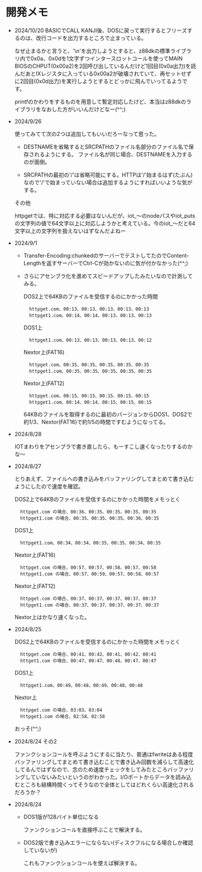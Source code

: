 # 開発メモ
- 2024/10/20
    BASICでCALL KANJI後、DOSに戻って実行するとフリーズするのは、改行コードを出力するところで止まっている。

    なぜ止まるかと言うと、'\n'を出力しようとすると、z88dkの標準ライブラリ内で0x0a、0x0dを1文字ずつインタースロットコールを使ってMAIN BIOSのCHPUT(0x00a2)を2回呼び出しているんだけど1回目(0x0a出力)を読んだあとIXレジスタに入っている0x00a2が破壊されていて、再セットせずに2回目(0x0d出力)を実行しようとするとどっかに飛んでいってるようです。

    printfのかわりをするものを用意して暫定対応したけど、本当はz88dkのライブラリをなおした方がいいんだけどなー(^^;)

- 2024/9/26

    使ってみてて次の2つは追加してもいいだろーなって思った。

    - DESTNAMEを省略するとSRCPATHのファイル名部分のファイル名で保存されるようにする。 ファイル名が同じ場合、DESTNAMEを入力するのが面倒。
    
    - SRCPATHの最初の'/'は省略可能にする。HTTPは'/'始まるはず(たぶん)なので'/'で始まっていない場合は追加するようにすればいいような気がする。

    その他

    httpgetでは、特に対応する必要はないんだが、iot_〜のnodeパスやiot_putsの文字列の値で64文字以上に対応しようかと考えている。今のiot_〜だと64文字以上の文字列を扱えないはずなんだよねー

- 2024/9/1

    - Transfer-Encoding:chunkedのサーバーでテストしてたのでContent-Lengthを返すサーバーでCtrl-Cが効かないのに気が付かなかった(^^;)

    - さらにアセンブラ化を進めてスピードアップしたみたいなので計測してみる。

        DOS2上で64KBのファイルを受信するのにかかった時間

            httpget.com、00:13、00:13、00:13、00:13、00:13
            httpget1.com、00:14、00:14、00:13、00:13、00:13

        DOS1上

            httpget1.com、00:13、00:13、00:13、00:13、00:12

        Nextor上(FAT16)

            httpget.com、00:35、00:35、00:35、00:35、00:35
            httpget1.com、00:35、00:35、00:35、00:35、00:35
        
        Nextor上(FAT12)

            httpget.com、00:15、00:15、00:15、00:15、00:15
            httpget1.com、00:14、00:14、00:15、00:15、00:15

        64KBのファイルを取得するのに最初のバージョンからDOS1、DOS2で約1/3、Nextor(FAT16)で約1/5の時間ですむようになってる。

- 2024/8/28

    IOTまわりをアセンブラで書き直したら、もーすこし速くなったりするのかな〜

- 2024/8/27

    とりあえず、ファイルへの書き込みをバッファリングしてまとめて書き込むようにしたので速度を確認。

    DOS2上で64KBのファイルを受信するのにかかった時間をメモっとく

        httpget.com の場合、00:36、00:35、00:35、00:35、00:35
        httpget1.com の場合、00:35、00:35、00:35、00:36、00:35

    DOS1上

        httpget1.com、00:34、00:34、00:35、00:35、00:34、00:35

    Nextor上(FAT16)

        httpget.com の場合、00:57、00:57、00:58、00:57、00:58
        httpget1.com の場合、00:57、00:59、00:57、00:58、00:57

    Nextor上(FAT12)

        httpget.com の場合、00:37、00:37、00:37、00:37、00:37
        httpget1.com の場合、00:37、00:37、00:37、00:37、00:37

    Nextor上はかなり速くなった。


- 2024/8/25

    DOS2上で64KBのファイルを受信するのにかかった時間をメモっとく

        httpget.com の場合、00:41、00:42、00:41、00:42、00:41
        httget1.com の場合、00:47、00:47、00:48、00:47、00:47

    DOS1上
    
        httpget1.com、00:49、00:48、00:49、00:48、00:48

    Nextor上
    
        httpget.com の場合、03:03、03:04
        httpget1.com の場合、02:58、02:58

    おっそ(^^;)


- 2024/8/24 その2

    ファンクションコールを呼ぶようにするに当たり、普通はfwriteはある程度バッファリングしてまとめて書き込むことで書き込み回数を減らして高速化してるんではずなので、念のため速度チェックをしてみたところバッファリングしていないみたいというのがわかった。I/Oポートからデータを読み込むところも結構時間くってそうなので全体としてはどれくらい高速化されるだろうか？


- 2024/8/24
    - DOS1版が128バイト単位になる

        ファンクションコールを直接呼ぶことで解決する。
    
    - DOS2版で書き込みエラーにならない(ディスクフルになる場合しか確認していないが)
    
        これもファンクションコールを使えば解決する。
